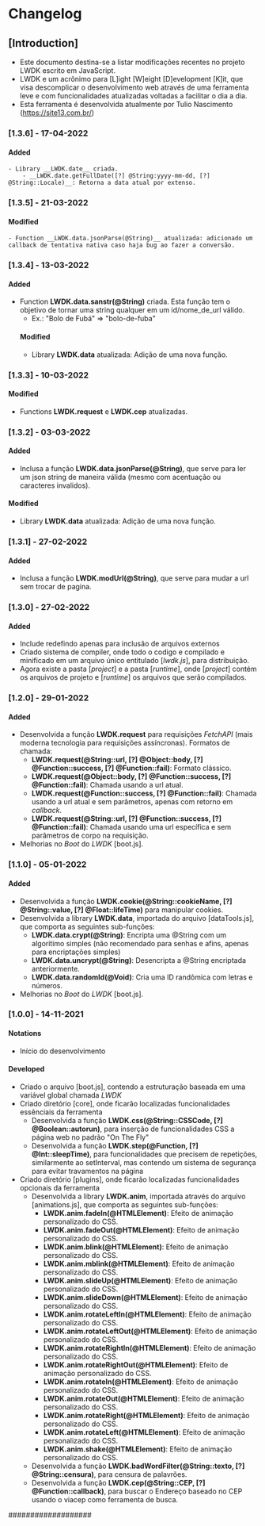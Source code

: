 # Changelog

## [Introduction]
- Este documento destina-se a listar modificações recentes no projeto LWDK escrito em JavaScript.
- LWDK e um acrônimo para [L]ight [W]eight [D]evelopment [K]it, que visa descomplicar o desenvolvimento web através de uma
ferramenta leve e com funcionalidades atualizadas voltadas a facilitar o dia a dia.
- Esta ferramenta é desenvolvida atualmente por Tulio Nascimento (https://site13.com.br/)

### [1.3.6] - 17-04-2022
#### Added
    - Library __LWDK.date__ criada.
	 	- __LWDK.date.getFullDate([?] @String:yyyy-mm-dd, [?] @String::Locale)__: Retorna a data atual por extenso. 

### [1.3.5] - 21-03-2022
#### Modified
    - Function __LWDK.data.jsonParse(@String)__ atualizada: adicionado um callback de tentativa nativa caso haja bug ao fazer a conversão.

### [1.3.4] - 13-03-2022
#### Added
  - Function __LWDK.data.sanstr(@String)__ criada. Esta função tem o objetivo de tornar uma string qualquer em um id/nome_de_url válido.
    - Ex.: "Bolo de Fubá" => "bolo-de-fuba"
    #### Modified
      - Library __LWDK.data__ atualizada: Adição de uma nova função.

### [1.3.3] - 10-03-2022
#### Modified
  - Functions __LWDK.request__ e __LWDK.cep__ atualizadas.

### [1.3.2] - 03-03-2022
#### Added
  - Inclusa a função __LWDK.data.jsonParse(@String)__, que serve para ler um json string de maneira válida (mesmo com acentuação ou caracteres invalidos).
#### Modified
  - Library __LWDK.data__ atualizada: Adição de uma nova função.

### [1.3.1] - 27-02-2022
#### Added
  - Inclusa a função __LWDK.modUrl(@String)__, que serve para mudar a url sem trocar de pagina.

### [1.3.0] - 27-02-2022
#### Added
  - Include redefindo apenas para inclusão de arquivos externos
  - Criado sistema de compiler, onde todo o codigo e compilado e minificado em um arquivo único entitulado [*lwdk.js*], para distribuição.
  - Agora existe a pasta [*project*] e a pasta [*runtime*], onde [*project*] contém os arquivos de projeto e [*runtime*] os arquivos que serão compilados.

### [1.2.0] - 29-01-2022
#### Added
  - Desenvolvida a função __LWDK.request__ para requisições *FetchAPI* (mais moderna tecnologia para requisições assíncronas). Formatos de chamada:
    - __LWDK.request(@String::url, [?] @Object::body, [?] @Function::success, [?] @Function::fail)__: Formato clássico.
    - __LWDK.request(@Object::body, [?] @Function::success, [?] @Function::fail)__: Chamada usando a url atual.
    - __LWDK.request(@Function::success, [?] @Function::fail)__: Chamada usando a url atual e sem parâmetros, apenas com retorno em *callback*.
    - __LWDK.request(@String::url, [?] @Function::success, [?] @Function::fail)__: Chamada usando uma url específica e sem parâmetros de corpo na requisição.
  - Melhorias no _Boot_ do _LWDK_ [boot.js].

### [1.1.0] - 05-01-2022
#### Added
  - Desenvolvida a função __LWDK.cookie(@String::cookieName, [?] @String::value, [?] @Float::lifeTime)__ para manipular cookies.
  - Desenvolvida a library __LWDK.data__, importada do arquivo [dataTools.js], que comporta as seguintes sub-funções:
    - __LWDK.data.crypt(@String)__: Encripta uma @String com um algoritimo simples (não recomendado para senhas e afins, apenas para encriptações simples)
    - __LWDK.data.uncrypt(@String)__: Desencripta a @String encriptada anteriormente.
    - __LWDK.data.randomId(@Void)__: Cria uma ID randômica com letras e números.
  - Melhorias no _Boot_ do _LWDK_ [boot.js].

### [1.0.0] - 14-11-2021
#### Notations
  - Início do desenvolvimento

#### Developed
  - Criado o arquivo [boot.js], contendo a estruturação baseada em uma variável global chamada _LWDK_
  - Criado diretório [core], onde ficarão localizadas funcionalidades essênciais da ferramenta
    - Desenvolvida a função __LWDK.css(@String::CSSCode, [?] @Boolean::autorun)__, para inserção de funcionalidades CSS a página web no padrão "On The Fly"
    - Desenvolvida a função __LWDK.step(@Function, [?] @Int::sleepTime)__, para funcionalidades que precisem de repetições,
      similarmente ao setInterval, mas contendo um sistema de segurança para evitar travamentos na página
  - Criado diretório [plugins], onde ficarão localizadas funcionalidades opcionais da ferramenta
    - Desenvolvida a library __LWDK.anim__, importada através do arquivo [animations.js], que comporta as seguintes sub-funções:
      - __LWDK.anim.fadeIn(@HTMLElement)__: Efeito de animação personalizado do CSS.
      - __LWDK.anim.fadeOut(@HTMLElement)__: Efeito de animação personalizado do CSS.
      - __LWDK.anim.blink(@HTMLElement)__: Efeito de animação personalizado do CSS.
      - __LWDK.anim.mblink(@HTMLElement)__: Efeito de animação personalizado do CSS.
      - __LWDK.anim.slideUp(@HTMLElement)__: Efeito de animação personalizado do CSS.
      - __LWDK.anim.slideDown(@HTMLElement)__: Efeito de animação personalizado do CSS.
      - __LWDK.anim.rotateLeftIn(@HTMLElement)__: Efeito de animação personalizado do CSS.
      - __LWDK.anim.rotateLeftOut(@HTMLElement)__: Efeito de animação personalizado do CSS.
      - __LWDK.anim.rotateRightIn(@HTMLElement)__: Efeito de animação personalizado do CSS.
      - __LWDK.anim.rotateRightOut(@HTMLElement)__: Efeito de animação personalizado do CSS.
      - __LWDK.anim.rotateIn(@HTMLElement)__: Efeito de animação personalizado do CSS.
      - __LWDK.anim.rotateOut(@HTMLElement)__: Efeito de animação personalizado do CSS.
      - __LWDK.anim.rotateRight(@HTMLElement)__: Efeito de animação personalizado do CSS.
      - __LWDK.anim.rotateLeft(@HTMLElement)__: Efeito de animação personalizado do CSS.
      - __LWDK.anim.shake(@HTMLElement)__: Efeito de animação personalizado do CSS.
    - Desenvolvida a função __LWDK.badWordFilter(@String::texto, [?] @String::censura)__, para censura de palavrões.
    - Desenvolvida a função __LWDK.cep(@String::CEP, [?] @Function::callback)__, para buscar o Endereço baseado no CEP usando o viacep como ferramenta de busca.

###################
